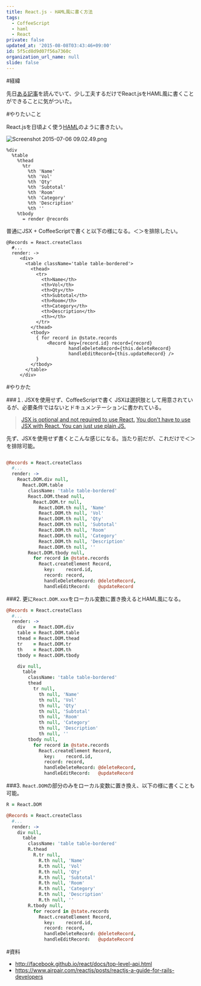 ```yaml
---
title: React.js - HAML風に書く方法
tags:
  - CoffeeScript
  - haml
  - React
private: false
updated_at: '2015-08-08T03:43:46+09:00'
id: 5f5cd8d9d07f56a7360c
organization_url_name: null
slide: false
---
```

#経緯

先日[ある記事](https://www.airpair.com/reactjs/posts/reactjs-a-guide-for-rails-developers)を読んでいて、少し工夫するだけでReact.jsをHAML風に書くことができることに気がついた。

#やりたいこと

React.jsを日頃よく使う[HAML](http://haml.info/)のように書きたい。

![Screenshot 2015-07-06 09.02.49.png](https://qiita-image-store.s3.amazonaws.com/0/82804/92751574-bc1d-4d66-c7b2-f971e044ff00.png)

```haml:目標
%div
  %table
    %thead
      %tr
        %th 'Name'
        %th 'Vol'
        %th 'Qty'
        %th 'Subtotal'
        %th 'Room'
        %th 'Category'
        %th 'Description'
        %th ''
    %tbody
      = render @records
```

普通にJSX + CoffeeScriptで書くと以下の様になる。＜＞を排除したい。

```coffee:
@Records = React.createClass
  #...
  render: ->
     <div>
       <table className='table table-bordered'>
         <thead>
           <tr>
             <th>Name</th>
             <th>Vol</th>
             <th>Qty</th>
             <th>Subtotal</th>
             <th>Room</th>
             <th>Category</th>
             <th>Description</th>
             <th></th>
           </tr>
         </thead>
         <tbody>
           { for record in @state.records
               <Record key={record.id} record={record}
                       handleDeleteRecord={this.deleteRecord}
                       handleEditRecord={this.updateRecord} />
           }
         </tbody>
       </table>
     </div>
```

#やりかた

###１. JSXを使用せず、CoffeeScriptで書く
JSXは選択肢として用意されているが、必要条件ではないとドキュメンテーションに書かれている。
>[JSX is optional and not required to use React.](http://facebook.github.io/react/)
>[You don't have to use JSX with React. You can just use plain JS.](http://facebook.github.io/react/docs/jsx-in-depth.html)

先ず、JSXを使用せず書くとこんな感じになる。当たり前だが、これだけで＜＞を排除可能。

```coffeescript:records-2.js.coffee

@Records = React.createClass
  #...
  render: ->
    React.DOM.div null,
      React.DOM.table
        className: 'table table-bordered'
        React.DOM.thead null,
          React.DOM.tr null,
            React.DOM.th null, 'Name'
            React.DOM.th null, 'Vol'
            React.DOM.th null, 'Qty'
            React.DOM.th null, 'Subtotal'
            React.DOM.th null, 'Room'
            React.DOM.th null, 'Category'
            React.DOM.th null, 'Description'
            React.DOM.th null, ''
        React.DOM.tbody null,
          for record in @state.records
            React.createElement Record,
              key:    record.id,
              record: record,
              handleDeleteRecord: @deleteRecord,
              handleEditRecord:   @updateRecord
```

###2. 更に`React.DOM.xxx`をローカル変数に置き換えるとHAML風になる。

```coffee:records-3.js.coffee
@Records = React.createClass
  #...
  render: ->
    div   = React.DOM.div
    table = React.DOM.table
    thead = React.DOM.thead
    tr    = React.DOM.tr
    th    = React.DOM.th
    tbody = React.DOM.tbody

    div null,
      table
        className: 'table table-bordered'
        thead
          tr null,
            th null, 'Name'
            th null, 'Vol'
            th null, 'Qty'
            th null, 'Subtotal'
            th null, 'Room'
            th null, 'Category'
            th null, 'Description'
            th null, ''
        tbody null,
          for record in @state.records
            React.createElement Record,
              key:    record.id,
              record: record,
              handleDeleteRecord: @deleteRecord,
              handleEditRecord:   @updateRecord
```
###3. `React.DOM`の部分のみをローカル変数に置き換え、以下の様に書くことも可能。

```coffee:records-4.js.coffee
R = React.DOM

@Records = React.createClass
  #...
  render: ->
    div null,
      table
        className: 'table table-bordered'
        R.thead
          R.tr null,
            R.th null, 'Name'
            R.th null, 'Vol'
            R.th null, 'Qty'
            R.th null, 'Subtotal'
            R.th null, 'Room'
            R.th null, 'Category'
            R.th null, 'Description'
            R.th null, ''
        R.tbody null,
          for record in @state.records
            React.createElement Record,
              key:    record.id,
              record: record,
              handleDeleteRecord: @deleteRecord,
              handleEditRecord:   @updateRecord
```

#資料
- http://facebook.github.io/react/docs/top-level-api.html
- https://www.airpair.com/reactjs/posts/reactjs-a-guide-for-rails-developers
